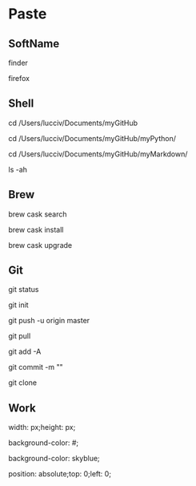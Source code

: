 # Paste

## SoftName

finder

firefox

## Shell

cd /Users/lucciv/Documents/myGitHub

cd /Users/lucciv/Documents/myGitHub/myPython/

cd /Users/lucciv/Documents/myGitHub/myMarkdown/

ls -ah

## Brew

brew cask search

brew cask install

brew cask upgrade

## Git

git status

git init

git push -u origin master

git pull

git add -A

git commit -m ""

git clone

## Work

width: px;height: px;

background-color: #;

background-color: skyblue;

position: absolute;top: 0;left: 0;

